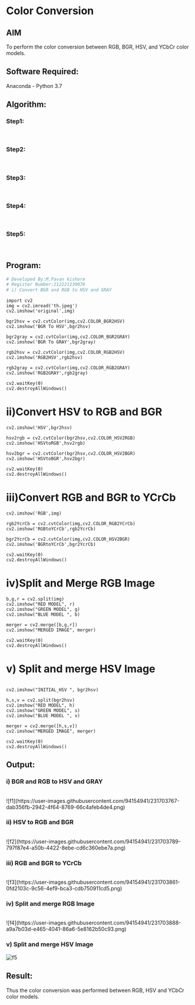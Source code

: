 # Color Conversion
## AIM
To perform the color conversion between RGB, BGR, HSV, and YCbCr color models.

## Software Required:
Anaconda - Python 3.7
## Algorithm:
### Step1:
<br>

### Step2:
<br>

### Step3:
<br>

### Step4:
<br>

### Step5:
<br>

## Program:
```python
# Developed By:M.Pavan kishore
# Register Number:212221230076
# i) Convert BGR and RGB to HSV and GRAY
```
```
import cv2
img = cv2.imread('th.jpeg')
cv2.imshow('original',img)

bgr2hsv = cv2.cvtColor(img,cv2.COLOR_BGR2HSV)
cv2.imshow('BGR To HSV',bgr2hsv)

bgr2gray = cv2.cvtColor(img,cv2.COLOR_BGR2GRAY)
cv2.imshow('BGR To GRAY',bgr2gray)

rgb2hsv = cv2.cvtColor(img,cv2.COLOR_RGB2HSV)
cv2.imshow('RGB2HSV',rgb2hsv)

rgb2gray = cv2.cvtColor(img,cv2.COLOR_RGB2GRAY)
cv2.imshow('RGB2GRAY',rgb2gray)

cv2.waitKey(0)
cv2.destroyAllWindows()
```




# ii)Convert HSV to RGB and BGR
```
cv2.imshow('HSV',bgr2hsv)

hsv2rgb = cv2.cvtColor(bgr2hsv,cv2.COLOR_HSV2RGB)
cv2.imshow('HSVtoRGB',hsv2rgb)

hsv2bgr = cv2.cvtColor(bgr2hsv,cv2.COLOR_HSV2BGR)
cv2.imshow('HSVtoBGR',hsv2bgr)

cv2.waitKey(0)
cv2.destroyAllWindows()
```




# iii)Convert RGB and BGR to YCrCb
```
cv2.imshow('RGB',img)

rgb2YcrCb = cv2.cvtColor(img,cv2.COLOR_RGB2YCrCb)
cv2.imshow('RGBtoYCrCb',rgb2YcrCb)

bgr2YcrCb = cv2.cvtColor(img,cv2.COLOR_HSV2BGR)
cv2.imshow('BGRtoYCrCb',bgr2YcrCb)

cv2.waitKey(0)
cv2.destroyAllWindows()
```



# iv)Split and Merge RGB Image
```
b,g,r = cv2.split(img)
cv2.imshow("RED MODEL", r)
cv2.imshow("GREEN MODEL", g)
cv2.imshow("BLUE MODEL ", b)

merger = cv2.merge([b,g,r])
cv2.imshow("MERGED IMAGE", merger)

cv2.waitKey(0)
cv2.destroyAllWindows()
```



# v) Split and merge HSV Image
```

cv2.imshow("INITIAL_HSV ", bgr2hsv)

h,s,v = cv2.split(bgr2hsv)
cv2.imshow("RED MODEL", h)
cv2.imshow("GREEN MODEL", s)
cv2.imshow("BLUE MODEL ", v)

merger = cv2.merge([h,s,v])
cv2.imshow("MERGED IMAGE", merger)

cv2.waitKey(0)
cv2.destroyAllWindows()
```




## Output:
### i) BGR and RGB to HSV and GRAY
<br>
![f1](https://user-images.githubusercontent.com/94154941/231703767-dab356fb-2942-4f64-8769-66c4afeb4de4.png)
<br>

### ii) HSV to RGB and BGR
<br>
![f2](https://user-images.githubusercontent.com/94154941/231703789-797f87e4-a50b-4422-8ebe-cd6c360ebe7a.png)
<br>

### iii) RGB and BGR to YCrCb
<br>
![f3](https://user-images.githubusercontent.com/94154941/231703861-0fd2103c-9c56-4ef9-bca3-cdb750911cd5.png)
<br>

### iv) Split and merge RGB Image
<br>
![f4](https://user-images.githubusercontent.com/94154941/231703888-a9a7b03d-e465-4041-86a6-5e8162b50c93.png)
<br>


### v) Split and merge HSV Image
![f5](https://user-images.githubusercontent.com/94154941/231703916-d82f6392-6175-451e-b3ce-e824c3d2eea2.png)




## Result:
Thus the color conversion was performed between RGB, HSV and YCbCr color models.

